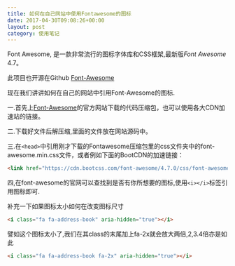 ```yaml
---
title: 如何在自己网站中使用Fontawesome的图标
date: 2017-04-30T09:08:26+00:00
layout: post
category: 使用笔记
---
```

Font Awesome, 是一款非常流行的图标字体库和CSS框架,最新版<em>Font Awesome</em> 4.7。

此项目也开源在Github <a href="https://github.com/FortAwesome/Font-Awesome">Font-Awesome</a>

现在我们讲讲如何在自己的网站中引用Font-Awesome的图标.

一.首先上<a href="http://fontawesome.io/">Font-Awesome</a>的官方网站下载的代码压缩包，也可以使用各大CDN加速站的链接。

二.下载好文件后解压缩,里面的文件放在网站源码中。

三.在`<head>`中引用刚才下载的Fontawesome压缩包里的css文件夹中的font-awesome.min.css文件，或者例如下面的BootCDN的加速链接：

```HTML
<link href="https://cdn.bootcss.com/font-awesome/4.7.0/css/font-awesome.min.css" rel="stylesheet">
```

四,在font-awesome的官网可以查找到是否有你所想要的图标,使用`<i></i>`标签引用图标即可.

补充一下如果图标太小如何在改变图标尺寸

```html
<i class="fa fa-address-book" aria-hidden="true"></i>
```

譬如这个图标太小了,我们在其class的末尾加上fa-2x就会放大两倍,2,3.4倍亦是如此

```html
<i class="fa fa-address-book fa-2x" aria-hidden="true"></i>
```
